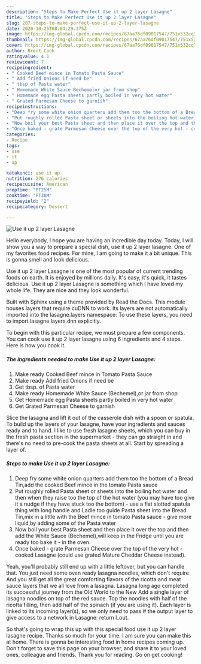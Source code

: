 ```yaml
---
description: "Steps to Make Perfect Use it up 2 layer Lasagne"
title: "Steps to Make Perfect Use it up 2 layer Lasagne"
slug: 287-steps-to-make-perfect-use-it-up-2-layer-lasagne
date: 2020-10-25T08:04:29.375Z
image: https://img-global.cpcdn.com/recipes/67aa76df09017547/751x532cq70/use-it-up-2-layer-lasagne-recipe-main-photo.jpg
thumbnail: https://img-global.cpcdn.com/recipes/67aa76df09017547/751x532cq70/use-it-up-2-layer-lasagne-recipe-main-photo.jpg
cover: https://img-global.cpcdn.com/recipes/67aa76df09017547/751x532cq70/use-it-up-2-layer-lasagne-recipe-main-photo.jpg
author: Brent Cook
ratingvalue: 4.1
reviewcount: 7
recipeingredient:
- " Cooked Beef mince in Tomato Pasta Sauce"
- " Add fried Onions if need be"
- " tbsp of Pasta water"
- " Homemade White Sauce Bechemelor jar from shop"
- " Homemade egg Pasta sheets partly boiled in very hot water"
- " Grated Parmesan Cheese to garnish"
recipeinstructions:
- "Deep fry some white onion quarters add them too the bottom of a Bread Tin,add the cooked Beef mince in the tomato Pasta sauce"
- "Put roughly rolled Pasta sheet or sheets into the boiling hot water and then when they raise too the top of the hot water (you may have too give it a nudge if they have stuck too the bottom) - use a flat slotted spatula thing with long handle and Ladle too guide Pasta sheet into the Bread Tin,mix in a little with the Beef mince in tomato Pasta sauce - give more liquid,by adding some of the Pasta water"
- "Now boil your best Pasta sheet and then place it over the top and then add the White Sauce (Bechemel),will keep in the Fridge until you are ready too bake it - in the oven."
- "Once baked - grate Parmesan Cheese over the top of the very hot - cooked Lasagne (could use grated Mature Cheddar Cheese instead)."
categories:
- Recipe
tags:
- use
- it
- up

katakunci: use it up 
nutrition: 276 calories
recipecuisine: American
preptime: "PT25M"
cooktime: "PT38M"
recipeyield: "2"
recipecategory: Dessert

---
```



![Use it up 2 layer Lasagne](https://img-global.cpcdn.com/recipes/67aa76df09017547/751x532cq70/use-it-up-2-layer-lasagne-recipe-main-photo.jpg)

Hello everybody, I hope you are having an incredible day today. Today, I will show you a way to prepare a special dish, use it up 2 layer lasagne. One of my favorites food recipes. For mine, I am going to make it a bit unique. This is gonna smell and look delicious.

Use it up 2 layer Lasagne is one of the most popular of current trending foods on earth. It is enjoyed by millions daily. It's easy, it's quick, it tastes delicious. Use it up 2 layer Lasagne is something which I have loved my whole life. They are nice and they look wonderful.

Built with Sphinx using a theme provided by Read the Docs. This module houses layers that require cuDNN to work. Its layers are not automatically imported into the lasagne.layers namespace: To use these layers, you need to import lasagne.layers.dnn explicitly.


To begin with this particular recipe, we must prepare a few components. You can cook use it up 2 layer lasagne using 6 ingredients and 4 steps. Here is how you cook it.

<!--inarticleads1-->

##### The ingredients needed to make Use it up 2 layer Lasagne:

1. Make ready  Cooked Beef mince in Tomato Pasta Sauce
1. Make ready  Add fried Onions if need be
1. Get  tbsp. of Pasta water
1. Make ready  Homemade White Sauce (Bechemel),or jar from shop
1. Get  Homemade egg Pasta sheets partly boiled in very hot water
1. Get  Grated Parmesan Cheese to garnish


Slice the lasagna and lift it out of the casserole dish with a spoon or spatula. To build up the layers of your lasagne, have your ingredients and sauces ready and to hand. I like to use fresh lasagne sheets, which you can buy in the fresh pasta section in the supermarket - they can go straight in and there&#39;s no need to pre-cook the pasta sheets at all. Start by spreading a layer of. 

<!--inarticleads2-->

##### Steps to make Use it up 2 layer Lasagne:

1. Deep fry some white onion quarters add them too the bottom of a Bread Tin,add the cooked Beef mince in the tomato Pasta sauce
1. Put roughly rolled Pasta sheet or sheets into the boiling hot water and then when they raise too the top of the hot water (you may have too give it a nudge if they have stuck too the bottom) - use a flat slotted spatula thing with long handle and Ladle too guide Pasta sheet into the Bread Tin,mix in a little with the Beef mince in tomato Pasta sauce - give more liquid,by adding some of the Pasta water
1. Now boil your best Pasta sheet and then place it over the top and then add the White Sauce (Bechemel),will keep in the Fridge until you are ready too bake it - in the oven.
1. Once baked - grate Parmesan Cheese over the top of the very hot - cooked Lasagne (could use grated Mature Cheddar Cheese instead).


Yeah, you&#39;ll probably still end up with a little leftover, but you can handle that. You just need some oven ready lasagna noodles, which don&#39;t require And you still get all the great comforting flavors of the ricotta and meat sauce layers that we all love from a lasagna. Lasagna long ago completed its successful journey from the Old World to the New Add a single layer of lasagna noodles on top of the red sauce. Top the noodles with half of the ricotta filling, then add half of the spinach (if you are using it). Each layer is linked to its incoming layer(s), so we only need to pass # the output layer to give access to a network in Lasagne: return l_out. 

So that's going to wrap this up with this special food use it up 2 layer lasagne recipe. Thanks so much for your time. I am sure you can make this at home. There is gonna be interesting food in home recipes coming up. Don't forget to save this page on your browser, and share it to your loved ones, colleague and friends. Thank you for reading. Go on get cooking!
